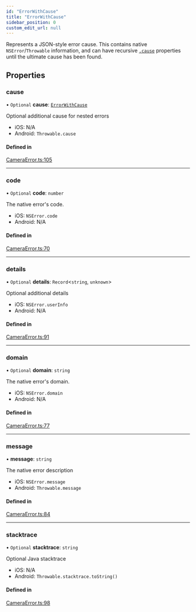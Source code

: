 ```yaml
---
id: "ErrorWithCause"
title: "ErrorWithCause"
sidebar_position: 0
custom_edit_url: null
---
```


Represents a JSON-style error cause. This contains native `NSError`/`Throwable` information, and can have recursive [`.cause`](ErrorWithCause.md#cause) properties until the ultimate cause has been found.

## Properties

### cause

• `Optional` **cause**: [`ErrorWithCause`](ErrorWithCause.md)

Optional additional cause for nested errors

* iOS: N/A
* Android: `Throwable.cause`

#### Defined in

[CameraError.ts:105](https://github.com/mrousavy/react-native-vision-camera/blob/c66550ed/package/src/CameraError.ts#L105)

___

### code

• `Optional` **code**: `number`

The native error's code.

* iOS: `NSError.code`
* Android: N/A

#### Defined in

[CameraError.ts:70](https://github.com/mrousavy/react-native-vision-camera/blob/c66550ed/package/src/CameraError.ts#L70)

___

### details

• `Optional` **details**: `Record`<`string`, `unknown`\>

Optional additional details

* iOS: `NSError.userInfo`
* Android: N/A

#### Defined in

[CameraError.ts:91](https://github.com/mrousavy/react-native-vision-camera/blob/c66550ed/package/src/CameraError.ts#L91)

___

### domain

• `Optional` **domain**: `string`

The native error's domain.

* iOS: `NSError.domain`
* Android: N/A

#### Defined in

[CameraError.ts:77](https://github.com/mrousavy/react-native-vision-camera/blob/c66550ed/package/src/CameraError.ts#L77)

___

### message

• **message**: `string`

The native error description

* iOS: `NSError.message`
* Android: `Throwable.message`

#### Defined in

[CameraError.ts:84](https://github.com/mrousavy/react-native-vision-camera/blob/c66550ed/package/src/CameraError.ts#L84)

___

### stacktrace

• `Optional` **stacktrace**: `string`

Optional Java stacktrace

* iOS: N/A
* Android: `Throwable.stacktrace.toString()`

#### Defined in

[CameraError.ts:98](https://github.com/mrousavy/react-native-vision-camera/blob/c66550ed/package/src/CameraError.ts#L98)
